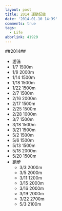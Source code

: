 ```yaml
---
layout: post
title: 2014 運動記錄
date: '2014-01-10 14:39'
comments: true
tags:
  - Life
abbrlink: 41929
---
```

##2014##
-	游泳
  - 1/7   1500m
  - 1/9   2000m
  - 1/14  1500m
  - 1/18  1500m
  - 1/22  1500m
  -	2/7		1500m
  - 2/16	2000m
  - 2/17	1500m
  -	2/25	1500m
  -	2/28	1000m
  -	3/7		1500m
  -	3/18	1500m
  -	3/21	1500m
  - 5/2		1500m
  -	5/6		1500m
  -	5/13	1500m
  -	5/18	2000m
  -	5/20	1500m
- 跑步
  -	3/3		2000m
  -	3/5		2000m
  - 3/11    1200m
  -	3/15	2000m
  -	3/16	2000m
  -	3/19	2000m
  -	3/22	2700m
  -	5/3		2100m
